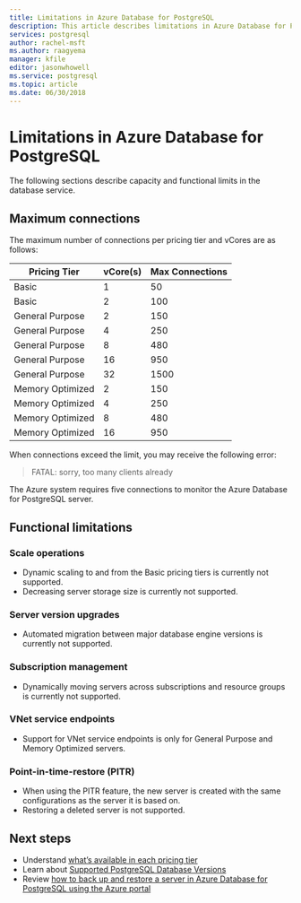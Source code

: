 ```yaml
---
title: Limitations in Azure Database for PostgreSQL
description: This article describes limitations in Azure Database for PostgreSQL, such as number of connection and storage engine options.
services: postgresql
author: rachel-msft
ms.author: raagyema
manager: kfile
editor: jasonwhowell
ms.service: postgresql
ms.topic: article
ms.date: 06/30/2018
---
```

# Limitations in Azure Database for PostgreSQL
The following sections describe capacity and functional limits in the database service.

## Maximum connections
The maximum number of connections per pricing tier and vCores are as follows: 

|**Pricing Tier**| **vCore(s)**| **Max Connections** |
|---|---|---|
|Basic| 1| 50 |
|Basic| 2| 100 |
|General Purpose| 2| 150|
|General Purpose| 4| 250|
|General Purpose| 8| 480|
|General Purpose| 16| 950|
|General Purpose| 32| 1500|
|Memory Optimized| 2| 150|
|Memory Optimized| 4| 250|
|Memory Optimized| 8| 480|
|Memory Optimized| 16| 950|

When connections exceed the limit, you may receive the following error:
> FATAL:  sorry, too many clients already

The Azure system requires five connections to monitor the Azure Database for PostgreSQL server. 

## Functional limitations
### Scale operations
- Dynamic scaling to and from the Basic pricing tiers is currently not supported.
- Decreasing server storage size is currently not supported.

### Server version upgrades
- Automated migration between major database engine versions is currently not supported.

### Subscription management
- Dynamically moving servers across subscriptions and resource groups is currently not supported.

### VNet service endpoints
- Support for VNet service endpoints is only for General Purpose and Memory Optimized servers.

### Point-in-time-restore (PITR)
- When using the PITR feature, the new server is created with the same configurations as the server it is based on.
- Restoring a deleted server is not supported.

## Next steps
- Understand [what’s available in each pricing tier](concepts-pricing-tiers.md)
- Learn about [Supported PostgreSQL Database Versions](concepts-supported-versions.md)
- Review [how to back up and restore a server in Azure Database for PostgreSQL using the Azure portal](howto-restore-server-portal.md)
